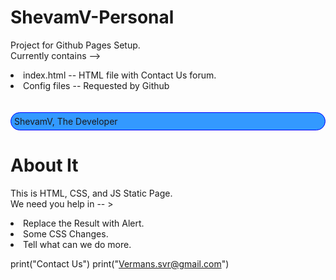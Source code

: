 # ShevamV-Personal
Project for Github Pages Setup. <br>
Currently contains --> <br>
<li>index.html -- HTML file with Contact Us forum.</li>
<li>Config files -- Requested by Github</li>
<br><br>
<div style="background:#3399ff; border: 1px solid blue; border-radius: 25px; padding: 5px; color; white;">
ShevamV, The Developer</div>

# About It

This is HTML, CSS, and JS Static Page. <br>
We need you help in -- > <br> 
<li>Replace the Result with Alert.</li>
<li>Some CSS Changes.</li>
<li>Tell what can we do more.</li>

print("Contact Us")
print("Vermans.svr@gmail.com")
